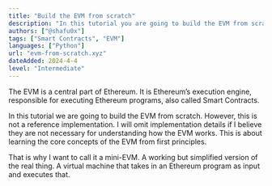 ```yaml
---
title: "Build the EVM from scratch"
description: "In this tutorial you are going to build the EVM from scratch."
authors: ["@shafu0x"]
tags: ["Smart Contracts", "EVM"]
languages: ["Python"]
url: "evm-from-scratch.xyz"
dateAdded: 2024-4-4
level: "Intermediate"
---
```


The EVM is a central part of Ethereum. It is Ethereum’s execution engine, responsible for executing Ethereum programs, also called Smart Contracts.

In this tutorial we are going to build the EVM from scratch. However, this is not a reference implementation. I will omit implementation details if I believe they are not necessary for understanding how the EVM works. This is about learning the core concepts of the EVM from first principles.

That is why I want to call it a mini-EVM. A working but simplified version of the real thing. A virtual machine that takes in an Ethereum program as input and executes that.
